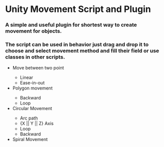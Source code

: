# Unity Movement Script and Plugin
### A simple and useful plugin for shortest way to create movement for objects.
### The script can be used in behavior just drag and drop it to choose and select movement method and fill their field or use classes in other scripts.
<ul>
  <li>Move between two point</li>
    <ul>
      <li>Linear</li>
      <li>Ease-in-out</li>
    </ul>
  <li>Polygon movement</li>
    <ul>
      <li>Backward</li>
      <li>Loop</li>
    </ul>
  <li>Circular Movement</li>
    <ul>
      <li>Arc path</li>
      <li>{X || Y || Z} Axis</li>
      <li>Loop</li>
      <li>Backward</li>
    </ul>
  <li>Spiral Movement</li>
</ul>
